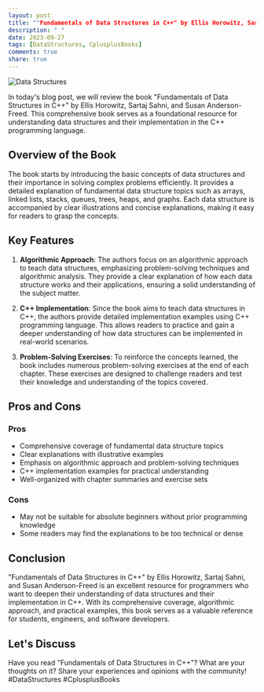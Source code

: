 ```yaml
---
layout: post
title: ""Fundamentals of Data Structures in C++" by Ellis Horowitz, Sartaj Sahni, and Susan Anderson-Freed"
description: " "
date: 2023-09-27
tags: [DataStructures, CplusplusBooks]
comments: true
share: true
---
```


![Data Structures](https://example.com/data_structures.jpg)

In today's blog post, we will review the book "Fundamentals of Data Structures in C++" by Ellis Horowitz, Sartaj Sahni, and Susan Anderson-Freed. This comprehensive book serves as a foundational resource for understanding data structures and their implementation in the C++ programming language.

## Overview of the Book

The book starts by introducing the basic concepts of data structures and their importance in solving complex problems efficiently. It provides a detailed explanation of fundamental data structure topics such as arrays, linked lists, stacks, queues, trees, heaps, and graphs. Each data structure is accompanied by clear illustrations and concise explanations, making it easy for readers to grasp the concepts.

## Key Features

1. **Algorithmic Approach**: The authors focus on an algorithmic approach to teach data structures, emphasizing problem-solving techniques and algorithmic analysis. They provide a clear explanation of how each data structure works and their applications, ensuring a solid understanding of the subject matter.

2. **C++ Implementation**: Since the book aims to teach data structures in C++, the authors provide detailed implementation examples using C++ programming language. This allows readers to practice and gain a deeper understanding of how data structures can be implemented in real-world scenarios.

3. **Problem-Solving Exercises**: To reinforce the concepts learned, the book includes numerous problem-solving exercises at the end of each chapter. These exercises are designed to challenge readers and test their knowledge and understanding of the topics covered.

## Pros and Cons

### Pros
- Comprehensive coverage of fundamental data structure topics
- Clear explanations with illustrative examples
- Emphasis on algorithmic approach and problem-solving techniques
- C++ implementation examples for practical understanding
- Well-organized with chapter summaries and exercise sets

### Cons
- May not be suitable for absolute beginners without prior programming knowledge
- Some readers may find the explanations to be too technical or dense

## Conclusion

"Fundamentals of Data Structures in C++" by Ellis Horowitz, Sartaj Sahni, and Susan Anderson-Freed is an excellent resource for programmers who want to deepen their understanding of data structures and their implementation in C++. With its comprehensive coverage, algorithmic approach, and practical examples, this book serves as a valuable reference for students, engineers, and software developers.

## Let's Discuss

Have you read "Fundamentals of Data Structures in C++"? What are your thoughts on it? Share your experiences and opinions with the community! #DataStructures #CplusplusBooks
